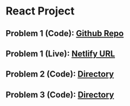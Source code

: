 # React Project

## Problem 1 (Code): [Github Repo](https://github.com/naimurnemu/PricingUI)
## Problem 1 (Live): [Netlify URL](https://github.com/naimurnemu/PricingUI)

## Problem 2 (Code): [Directory](https://github.com/naimurnemu/PricingUI/tree/dev/resolve-problem-2)

## Problem 3 (Code): [Directory](https://github.com/naimurnemu/PricingUI/tree/dev/resolve-problem-3)
